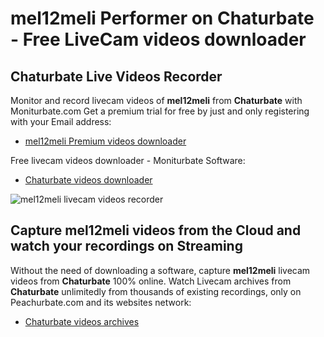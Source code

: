 # mel12meli Performer on Chaturbate - Free LiveCam videos downloader

## Chaturbate Live Videos Recorder

Monitor and record livecam videos of **mel12meli** from **Chaturbate** with Moniturbate.com
Get a premium trial for free by just and only registering with your Email address:
* [mel12meli Premium videos downloader](https://moniturbate.com/request-demo-licence-key.html)

Free livecam videos downloader - Moniturbate Software:
* [Chaturbate videos downloader](https://moniturbate.com/moniturbate-download-software.html)

![mel12meli livecam videos recorder](https://peachurnet.com/templates/moniturbate-software.png)


## Capture mel12meli videos from the Cloud and watch your recordings on Streaming

Without the need of downloading a software, capture **mel12meli** livecam videos from **Chaturbate** 100% online.
Watch Livecam archives from **Chaturbate** unlimitedly from thousands of existing recordings, only on Peachurbate.com and its websites network:
* [Chaturbate videos archives](https://peachurnet.com/)